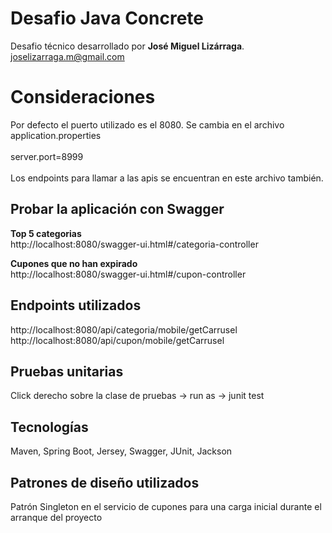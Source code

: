 # Desafio Java Concrete

Desafio técnico desarrollado por **José Miguel Lizárraga**. <br />
joselizarraga.m@gmail.com

# Consideraciones

Por defecto el puerto utilizado es el 8080. Se cambia en el archivo application.properties <br /><br />
server.port=8999
<br /><br />
Los endpoints para llamar a las apis se encuentran en este archivo también.

## Probar la aplicación con Swagger

**Top 5 categorias** <br />
http://localhost:8080/swagger-ui.html#/categoria-controller
<br />

**Cupones que no han expirado** <br />
http://localhost:8080/swagger-ui.html#/cupon-controller

## Endpoints utilizados

http://localhost:8080/api/categoria/mobile/getCarrusel
<br />
http://localhost:8080/api/cupon/mobile/getCarrusel

## Pruebas unitarias

Click derecho sobre la clase de pruebas -> run as -> junit test

## Tecnologías

Maven, Spring Boot, Jersey, Swagger, JUnit, Jackson


## Patrones de diseño utilizados

Patrón Singleton en el servicio de cupones para una carga inicial durante el arranque del proyecto
